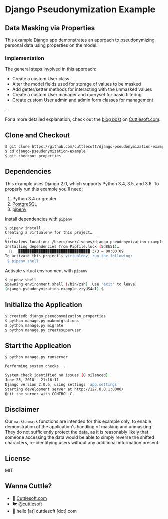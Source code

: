# Django Pseudonymization Example
## Data Masking via Properties

This example Django app demonstrates an approach to pseudonymizing personal data using properties on the model.

### Implementation

The general steps involved in this approach:
* Create a custom User class
* Alter the model fields used for storage of values to be masked
* Add getter/setter methods for interacting with the unmasked values
* Create a custom User manager and queryset for basic filtering
* Create custom User admin and admin form classes for management

...

For a more detailed explanation, check out the [blog post](https://www.cuttlesoft.com/data-pseudonymization-in-django/#example-1) on [Cuttlesoft.com](https://www.cuttlesoft.com/data-pseudonymization-in-django/#example-1).

## Clone and Checkout

```bash
$ git clone https://github.com/cuttlesoft/django-pseudonymization-example.git
$ cd django-pseudonymization-example
$ git checkout properties
```

## Dependencies

This example uses Django 2.0, which supports Python 3.4, 3.5, and 3.6. To properly run this example you'll need:
1. Python 3.4 or greater
2. [PostgreSQL](https://www.postgresql.org/)
3. [pipenv](https://docs.pipenv.org/)

Install dependencies with `pipenv`
```bash
$ pipenv install
Creating a virtualenv for this project…
...
Virtualenv location: /Users/user/.venvs/django-pseudonymization-example-ztyUS4al
Installing dependencies from Pipfile.lock (5d8b51)…
  🐍   ▉▉▉▉▉▉▉▉▉▉▉▉▉▉▉▉▉▉▉▉▉▉▉▉▉▉▉▉▉▉▉▉ 3/3 — 00:00:09
To activate this project's virtualenv, run the following:
 $ pipenv shell

```

Activate virtual environment with `pipenv`
```bash
$ pipenv shell
Spawning environment shell (/bin/zsh). Use 'exit' to leave.
(django-pseudonymization-example-ztyUS4al) $
```

## Initialize the Application

```bash
$ createdb django_pseudonymization_properties
$ python manage.py makemigrations
$ python manage.py migrate
$ python manage.py createsuperuser
```

## Start the Application

```bash
$ python manage.py runserver

Performing system checks...

System check identified no issues (0 silenced).
June 25, 2018 - 21:16:11
Django version 2.0.6, using settings 'app.settings'
Starting development server at http://127.0.0.1:8000/
Quit the server with CONTROL-C.
```

## Disclaimer

Our `mask`/`unmask` functions are intended for this example only, to enable demonstration of the application's handling of masking and unmasking. They do not sufficiently protect the data, as it is reasonably likely that someone accessing the data would be able to simply reverse the shifted characters, re-identifying users without any additional information present.


## License
MIT

## Wanna Cuttle?
- 🐙 [Cuttlesoft.com](https://cuttlesoft.com)
- 🐦 [@cuttlesoft](https://twitter.com/cuttlesoft)
- 📩 hello [at] cuttlesoft [dot] com

